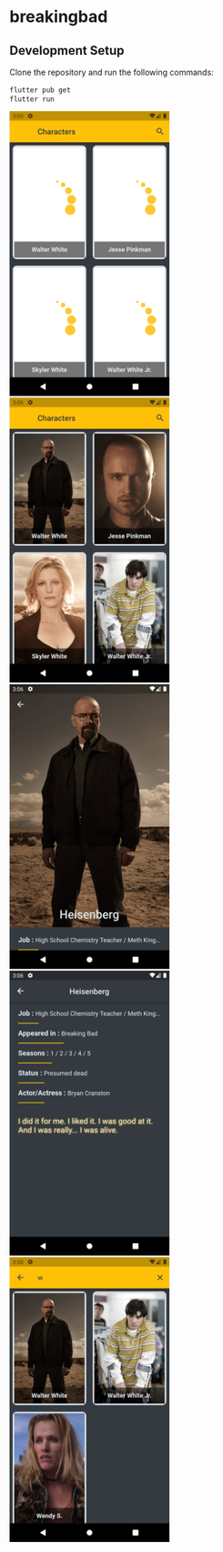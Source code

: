 # breakingbad


## Development Setup
Clone the repository and run the following commands:
```
flutter pub get
flutter run
```

<img src="assets/screenshot/1.png" height="500em"/>
<img src="assets/screenshot/2.png" height="500em"/>
<img src="assets/screenshot/3.png" height="500em"/>
<img src="assets/screenshot/4.png" height="500em"/>
<img src="assets/screenshot/5.png" height="500em"/>
